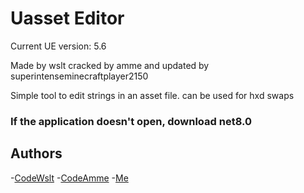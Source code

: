 # Uasset Editor

Current UE version: 5.6

Made by wslt cracked by amme and updated by superintenseminecraftplayer2150

Simple tool to edit strings in an asset file. can be used for hxd swaps

### If the application doesn't open, download net8.0

## Authors

-[CodeWslt](https://github.com/CodeWslt/)
-[CodeAmme](https://github.com/CodeAmme/)
-[Me](https://github.com/RenegadesGlitches123)